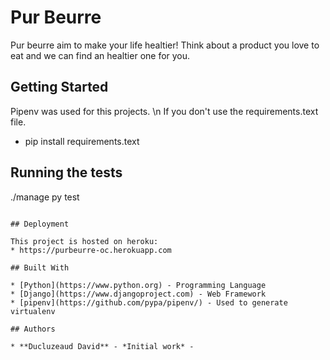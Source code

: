 # Pur Beurre

Pur beurre aim to make your life healtier! Think about a product you love to eat and we can find an healtier one for you.

## Getting Started

Pipenv was used for this projects. \n
If you don't use the requirements.text file.
* pip install requirements.text

## Running the tests

./manage py test

```

## Deployment

This project is hosted on heroku:
* https://purbeurre-oc.herokuapp.com

## Built With

* [Python](https://www.python.org) - Programming Language
* [Django](https://www.djangoproject.com) - Web Framework
* [pipenv](https://github.com/pypa/pipenv/) - Used to generate virtualenv

## Authors

* **Ducluzeaud David** - *Initial work* -
